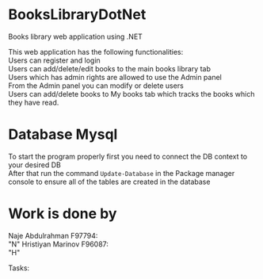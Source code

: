# BooksLibraryDotNet
Books library web application using .NET

This web application has the following functionalities: </br>
Users can register and login</br>
Users can add/delete/edit books to the main books library tab</br>
Users which has admin rights are allowed to use the Admin panel</br>
From the Admin panel you can modify or delete users</br>
Users can add/delete books to My books tab which tracks the books which they have read.</br>

# Database Mysql
To start the program properly first you need to connect the DB context to your desired DB</br>
After that run the command `Update-Database` in the Package manager console to ensure all of the tables are created in the database

# Work is done by </br>
Naje Abdulrahman F97794: </br> "N"
Hristiyan Marinov F96087: </br> "H"

Tasks:


